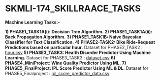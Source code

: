 # SKMLI-174_SKILLRAACE_TASKS
**Machine Learning Tasks:-**

**1) PHASE1_TASK1A(i): Decision Tree Algorithm.**
**2) PHASE1_TASK1A(ii): Back Propagation Algorithm.**
**3) PHASE1_TASK1B: Naive Bayesian Classifier for Text Classification.**
**4) PHASE2-TASK2: Bike Ride-Request Predictions based on particular hour.**
 Dataset for PHASE2_TASK2 : [hour.csv](https://github.com/user-attachments/files/16347992/hour.csv)
**5) PHASE3_TASK3: Health Disorder Predictor Using Machine Learning.**
 Dataset for PHASE3_TASK3 : [dataset.csv](https://github.com/user-attachments/files/16479015/dataset.csv)
**6) PHASE4_MiniProject: Wine Quality Predictor Using ML.**
**7) PHASE5_FinalProject: IPL Score Predictor Using ML & DL.**
 Dataset for PHASE5_Finalproject : [ipl_score_predictor_data.csv](https://github.com/user-attachments/files/16798631/ipl_score_predictor_data.csv)
